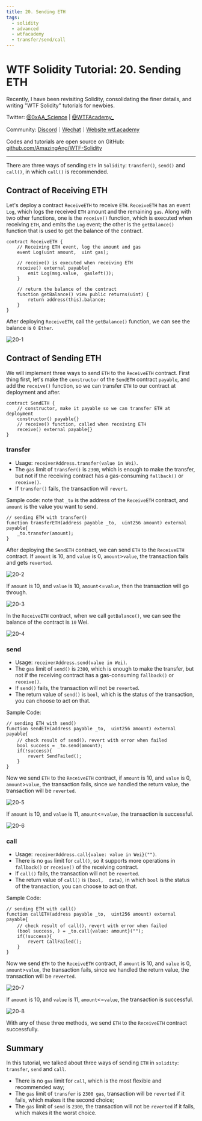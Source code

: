 ```yaml
---
title: 20. Sending ETH
tags:
  - solidity
  - advanced
  - wtfacademy
  - transfer/send/call
---
```


# WTF Solidity Tutorial: 20. Sending ETH

Recently, I have been revisiting Solidity, consolidating the finer details, and writing "WTF Solidity" tutorials for newbies.

Twitter: [@0xAA_Science](https://twitter.com/0xAA_Science) | [@WTFAcademy_](https://twitter.com/WTFAcademy_)

Community: [Discord](https://discord.gg/5akcruXrsk)｜[Wechat](https://docs.google.com/forms/d/e/1FAIpQLSe4KGT8Sh6sJ7hedQRuIYirOoZK_85miz3dw7vA1-YjodgJ-A/viewform?usp=sf_link)｜[Website wtf.academy](https://wtf.academy)

Codes and tutorials are open source on GitHub: [github.com/AmazingAng/WTF-Solidity](https://github.com/AmazingAng/WTF-Solidity)

-----
There are three ways of sending `ETH` in `Solidity`: `transfer()`, `send()` and `call()`, in which `call()` is recommended.

## Contract of Receiving ETH

Let's deploy a contract `ReceiveETH` to receive `ETH`. `ReceiveETH` has an event `Log`, which logs the received `ETH` amount and the remaining `gas`. Along with two other functions, one is the `receive()` function, which is executed when receiving `ETH`, and emits the `Log` event; the other is  the `getBalance()` function that is used to get the balance of the contract. 
```solidity
contract ReceiveETH {
    // Receiving ETH event, log the amount and gas
    event Log(uint amount,  uint gas);
    
    // receive() is executed when receiving ETH
    receive() external payable{
        emit Log(msg.value,  gasleft());
    }
    
    // return the balance of the contract
    function getBalance() view public returns(uint) {
        return address(this).balance;
    }
}
```

After deploying `ReceiveETH`, call the `getBalance()` function, we can see the balance is `0 Ether`.

![20-1](./img/20-1.png)

## Contract of Sending ETH
We will implement three ways to send `ETH` to the `ReceiveETH` contract. First thing first, let's make the `constructor` of the `SendETH` contract `payable`, and add the `receive()` function, so we can transfer `ETH` to our contract at deployment and after.

```solidity
contract SendETH {
    // constructor, make it payable so we can transfer ETH at deployment
    constructor() payable{}
    // receive() function, called when receiving ETH
    receive() external payable{}
}
```

### transfer

- Usage: `receiverAddress.transfer(value in Wei)`. 
- The `gas` limit of `transfer()` is `2300`, which is enough to make the transfer, but not if the receiving contract has a gas-consuming `fallback()` or `receive()`. 
- If `transfer()` fails, the transaction will `revert`.

Sample code: note that `_to` is the address of the `ReceiveETH` contract, and `amount` is the value you want to send.

```solidity
// sending ETH with transfer()
function transferETH(address payable _to,  uint256 amount) external payable{
	_to.transfer(amount);
}
```

After deploying the `SendETH` contract, we can send `ETH` to the `ReceiveETH` contract. If `amount` is 10, and `value` is 0, `amount`>`value`, the transaction fails and gets `reverted`.

![20-2](./img/20-2.png)

If `amount` is 10, and `value` is 10, `amount`<=`value`, then the transaction will go through.

![20-3](./img/20-3.png)

In the `ReceiveETH` contract, when we call `getBalance()`, we can see the balance of the contract is `10` Wei.

![20-4](./img/20-4.png)

### send

- Usage: `receiverAddress.send(value in Wei)`.
- The `gas` limit of `send()` is `2300`, which is enough to make the transfer, but not if the receiving contract has a gas-consuming `fallback()` or `receive()`.
- If `send()` fails, the transaction will not be `reverted`.
- The return value of `send()` is `bool`, which is the status of the transaction, you can choose to act on that.

Sample Code:

```solidity
// sending ETH with send()
function sendETH(address payable _to,  uint256 amount) external payable{
    // check result of send()，revert with error when failed
    bool success = _to.send(amount);
    if(!success){
    	revert SendFailed();
    }
}
```

Now we send `ETH` to the `ReceiveETH` contract, if `amount` is 10, and `value` is 0, `amount`>`value`, the transaction fails, since we handled the return value, the transaction will be `reverted`.

![20-5](./img/20-5.png)

If `amount` is 10, and `value` is 11, `amount`<=`value`, the transaction is successful.

![20-6](./img/20-6.png)

### call

- Usage: `receiverAddress.call{value: value in Wei}("")`.
- There is no `gas` limit for `call()`, so it supports more operations in `fallback()` or `receive()` of the receiving contract.
- If `call()` fails, the transaction will not be `reverted`.
- The return value of `call()` is `(bool,  data)`, in which `bool` is the status of the transaction, you can choose to act on that.

Sample Code:

```solidity
// sending ETH with call()
function callETH(address payable _to,  uint256 amount) external payable{
    // check result of call()，revert with error when failed
    (bool success, ) = _to.call{value: amount}("");
    if(!success){
    	revert CallFailed();
    }
}
```

Now we send `ETH` to the `ReceiveETH` contract, if `amount` is 10, and `value` is 0, `amount`>`value`, the transaction fails, since we handled the return value, the transaction will be `reverted`.

![20-7](./img/20-7.png)

If `amount` is 10, and `value` is 11, `amount`<=`value`, the transaction is successful.

![20-8](./img/20-8.png)

With any of these three methods, we send `ETH` to the `ReceiveETH` contract successfully.

## Summary

In this tutorial, we talked about three ways of sending `ETH` in `solidity`:
`transfer`, `send` and `call`.

- There is no `gas` limit for `call`, which is the most flexible and recommended way;
- The `gas` limit of `transfer` is `2300 gas`, transaction will be `reverted` if it fails, which makes it the second choice;
- The `gas` limit of `send` is `2300`, the transaction will not be `reverted` if it fails, which makes it the worst choice.
